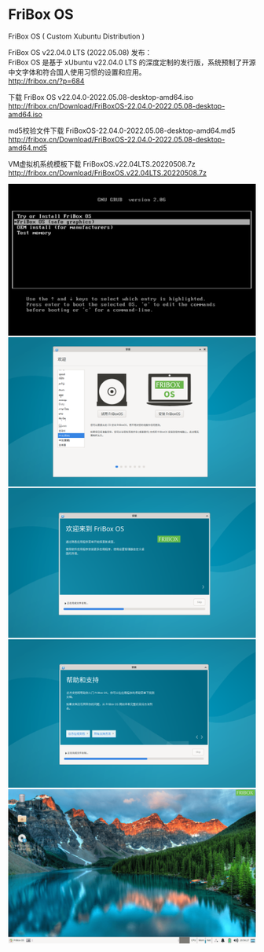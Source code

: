 # FriBox OS
FriBox OS ( Custom Xubuntu Distribution )

FriBox OS v22.04.0 LTS (2022.05.08) 发布：<br>
FriBox OS 是基于 xUbuntu v22.04.0 LTS 的深度定制的发行版，系统预制了开源中文字体和符合国人使用习惯的设置和应用。<br>
http://fribox.cn/?p=684

下载 FriBox OS v22.04.0-2022.05.08-desktop-amd64.iso<br>
http://fribox.cn/Download/FriBoxOS-22.04.0-2022.05.08-desktop-amd64.iso

md5校验文件下载 FriBoxOS-22.04.0-2022.05.08-desktop-amd64.md5<br>
http://fribox.cn/Download/FriBoxOS-22.04.0-2022.05.08-desktop-amd64.md5

VM虚拟机系统模板下载 FriBoxOS.v22.04LTS.20220508.7z<br>
http://fribox.cn/Download/FriBoxOS.v22.04LTS.20220508.7z

![Image text](FriBoxOS.Boot.png)
![Image text](FriBoxOS.Install1.png)
![Image text](FriBoxOS.Install2.png)
![Image text](FriBoxOS.Install3.png)
![Image text](FriBoxOS.Desktop.png)
